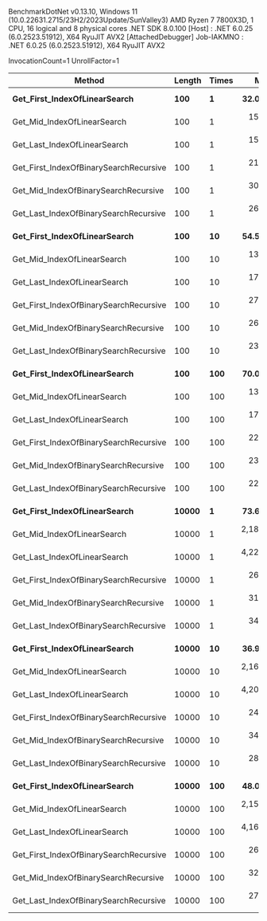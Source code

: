 
BenchmarkDotNet v0.13.10, Windows 11 (10.0.22631.2715/23H2/2023Update/SunValley3)
AMD Ryzen 7 7800X3D, 1 CPU, 16 logical and 8 physical cores
.NET SDK 8.0.100
  [Host]     : .NET 6.0.25 (6.0.2523.51912), X64 RyuJIT AVX2 [AttachedDebugger]
  Job-IAKMNO : .NET 6.0.25 (6.0.2523.51912), X64 RyuJIT AVX2

InvocationCount=1  UnrollFactor=1  

 Method                                 | Length | Times | Mean        | Error     | StdDev    | Median        |
--------------------------------------- |------- |------ |------------:|----------:|----------:|--------------:|
 **Get_First_IndexOfLinearSearch**          | **100**    | **1**     |    **32.00 ns** | **18.595 ns** |  **54.83 ns** |     **0.0000 ns** |
 Get_Mid_IndexOfLinearSearch            | 100    | 1     |   155.10 ns | 21.526 ns |  62.79 ns |   100.0000 ns |
 Get_Last_IndexOfLinearSearch           | 100    | 1     |   154.55 ns | 20.822 ns |  61.07 ns |   100.0000 ns |
 Get_First_IndexOfBinarySearchRecursive | 100    | 1     |   216.00 ns | 35.983 ns | 106.10 ns |   200.0000 ns |
 Get_Mid_IndexOfBinarySearchRecursive   | 100    | 1     |   300.00 ns | 31.976 ns |  94.28 ns |   300.0000 ns |
 Get_Last_IndexOfBinarySearchRecursive  | 100    | 1     |   269.00 ns | 35.651 ns | 105.12 ns |   200.0000 ns |
 **Get_First_IndexOfLinearSearch**          | **100**    | **10**    |    **54.55 ns** | **21.384 ns** |  **62.72 ns** |     **0.0000 ns** |
 Get_Mid_IndexOfLinearSearch            | 100    | 10    |   133.00 ns | 23.643 ns |  69.71 ns |   100.0000 ns |
 Get_Last_IndexOfLinearSearch           | 100    | 10    |   170.00 ns | 21.826 ns |  64.35 ns |   200.0000 ns |
 Get_First_IndexOfBinarySearchRecursive | 100    | 10    |   276.00 ns | 26.891 ns |  79.29 ns |   300.0000 ns |
 Get_Mid_IndexOfBinarySearchRecursive   | 100    | 10    |   268.82 ns | 25.451 ns |  72.20 ns |   300.0000 ns |
 Get_Last_IndexOfBinarySearchRecursive  | 100    | 10    |   231.31 ns | 28.254 ns |  82.87 ns |   200.0000 ns |
 **Get_First_IndexOfLinearSearch**          | **100**    | **100**   |    **70.00 ns** | **21.287 ns** |  **62.76 ns** |   **100.0000 ns** |
 Get_Mid_IndexOfLinearSearch            | 100    | 100   |   137.37 ns | 22.631 ns |  66.37 ns |   100.0000 ns |
 Get_Last_IndexOfLinearSearch           | 100    | 100   |   178.00 ns | 21.330 ns |  62.89 ns |   200.0000 ns |
 Get_First_IndexOfBinarySearchRecursive | 100    | 100   |   222.45 ns | 40.750 ns | 118.87 ns |   200.0000 ns |
 Get_Mid_IndexOfBinarySearchRecursive   | 100    | 100   |   239.78 ns | 30.368 ns |  86.15 ns |   200.0000 ns |
 Get_Last_IndexOfBinarySearchRecursive  | 100    | 100   |   227.84 ns | 25.242 ns |  73.23 ns |   200.0000 ns |
 **Get_First_IndexOfLinearSearch**          | **10000**  | **1**     |    **73.68 ns** | **15.429 ns** |  **44.27 ns** |   **100.0000 ns** |
 Get_Mid_IndexOfLinearSearch            | 10000  | 1     | 2,182.76 ns | 44.918 ns |  65.84 ns | 2,200.0000 ns |
 Get_Last_IndexOfLinearSearch           | 10000  | 1     | 4,226.67 ns | 63.461 ns |  59.36 ns | 4,200.0000 ns |
 Get_First_IndexOfBinarySearchRecursive | 10000  | 1     |   267.05 ns | 24.446 ns |  67.33 ns |   300.0000 ns |
 Get_Mid_IndexOfBinarySearchRecursive   | 10000  | 1     |   312.90 ns | 30.847 ns |  87.51 ns |   300.0000 ns |
 Get_Last_IndexOfBinarySearchRecursive  | 10000  | 1     |   342.71 ns | 28.334 ns |  81.75 ns |   300.0000 ns |
 **Get_First_IndexOfLinearSearch**          | **10000**  | **10**    |    **36.93 ns** |  **8.022 ns** |  **22.09 ns** |    **50.0000 ns** |
 Get_Mid_IndexOfLinearSearch            | 10000  | 10    | 2,160.00 ns | 43.646 ns |  50.26 ns | 2,200.0000 ns |
 Get_Last_IndexOfLinearSearch           | 10000  | 10    | 4,200.00 ns | 61.553 ns |  75.59 ns | 4,200.0000 ns |
 Get_First_IndexOfBinarySearchRecursive | 10000  | 10    |   245.05 ns | 25.084 ns |  70.34 ns |   200.0000 ns |
 Get_Mid_IndexOfBinarySearchRecursive   | 10000  | 10    |   342.27 ns | 28.508 ns |  82.71 ns |   300.0000 ns |
 Get_Last_IndexOfBinarySearchRecursive  | 10000  | 10    |   282.98 ns | 23.910 ns |  68.22 ns |   300.0000 ns |
 **Get_First_IndexOfLinearSearch**          | **10000**  | **100**   |    **48.00 ns** | **19.569 ns** |  **57.70 ns** |     **0.0000 ns** |
 Get_Mid_IndexOfLinearSearch            | 10000  | 100   | 2,155.00 ns | 44.322 ns |  51.04 ns | 2,200.0000 ns |
 Get_Last_IndexOfLinearSearch           | 10000  | 100   | 4,169.23 ns | 57.528 ns |  48.04 ns | 4,200.0000 ns |
 Get_First_IndexOfBinarySearchRecursive | 10000  | 100   |   263.04 ns | 27.168 ns |  76.63 ns |   200.0000 ns |
 Get_Mid_IndexOfBinarySearchRecursive   | 10000  | 100   |   324.24 ns | 24.399 ns |  71.56 ns |   300.0000 ns |
 Get_Last_IndexOfBinarySearchRecursive  | 10000  | 100   |   272.62 ns | 16.698 ns |  44.86 ns |   300.0000 ns |
